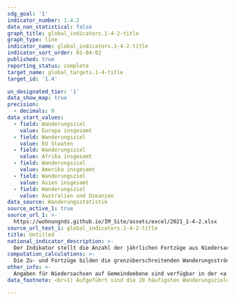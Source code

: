 ```yaml
---
sdg_goal: '1'
indicator_number: 1.4.2
data_non_statistical: false
graph_title: global_indicators.1-4-2-title
graph_type: line
indicator_name: global_indicators.1-4-2-title
indicator_sort_order: 01-04-02
published: true
reporting_status: complete
target_name: global_targets.1-4-title
target_id: '1.4'

un_designated_tier: '1'
data_show_map: true
precision:
  - decimals: 0
data_start_values:
  - field: Wanderungsziel
    value: Europa insgesamt
  - field: Wanderungsziel
    value: EU Staaten
  - field: Wanderungsziel
    value: Afrika insgesamt
  - field: Wanderungsziel
    value: Amerika insgesamt
  - field: Wanderungsziel
    value: Asien insgesamt
  - field: Wanderungsziel
    value: Australien und Ozeanien
data_source: Wanderungsstatistik
source_active_1: true
source_url_1: >-
  https://wohnungnds.github.io/IM_Site/assets/excel/2021_1-4-2.xlsx
source_url_text_1: global_indicators.1-4-2-title
title: Untitled
national_indicator_description: >-
  Der Indikator stellt die Anzahl der jährlichen Fortzüge aus Niedersachsen in das Ausland (=über die Bundesgrenzen) nach dem Land des Wanderungsziels dar.
computation_calculations: >-
  Die Zu- und Fortzüge bilden die grenzüberschreitenden Wanderungsströme zwischen Niedersachsen und dem Ausland nach demographischen Merkmalen ab. Die Kennzahl stellt das Ausmaß der Abwanderung aus Niedersachsen dar. Die Daten liegen differenziert nach Wanderungsziel vor. Daten über Zuzüge aus dem Ausland und die Fortzüge in das Ausland sind aussagekräftige Kennzahlen zum Wanderungsgeschehen. Sie basieren auf Angaben der Meldebehörden. Vor allem in den Jahren 2008 und 2009 ist die Aussagekraft der Daten allerdings beeinträchtigt: Die den Fortzügen dieser Jahre ins Ausland zugrunde liegenden Angaben der Meldebehörden enthalten Melderegisterbereinigungen, die infolge der Einführung der persönlichen Steueridentifikationsnummer durchgeführt worden sind. Das Ergebnis der Bereinigungen sind auch noch im Jahr 2009 nachgeholte Buchungen „Fortzug in das Ausland“, die in die Zählung der Fortzüge eingegangen sind. Die Werte werden nach dem Land des Wanderungsziels ausgewiesen. Aufgeführt sind die Länder der 20 häufigsten Staatsangehörigkeiten der Ausländerinnen und Ausländer in Niedersachsen.
other_info: >-
  Angaben für Niedersachsen auf Gemeindeebene sind verfügbar in der <a href="https://www1.nls.niedersachsen.de/statistik/default.asp" target="_blank">LSN-Online Datenbank</a> (Statistische Erhebung > 120 Wanderungsstatistik) sowie bundesweit in der <a href="https://www.regionalstatistik.de/genesis/online/logon" target="_blank">Regionaldatenbank Deutschland</a>. Methodische Erläuterungen finden sich fortlaufend in dem jährlich erscheinenden <a href="https://www.statistik.niedersachsen.de/startseite/veroffentlichungen/statistische_berichte/statistische-berichte-niedersachsen-87713.html" target="_blank">Statistische Berichten</a> Niedersachsen A III 1, Wanderungen.
data_footnote: <br>1) Aufgeführt sind die 20 häufigsten Wanderungsziele; als darunter Positionen der in der Zeile Ingesamt augewiesenen Werte "Staatenlos" sowie "ungeklärt und ohne Angabe" werden in Sonstige Ziele geführt.

---
```

